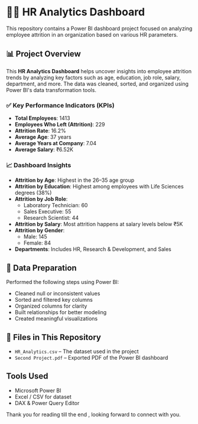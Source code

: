 # 👩‍💼 HR Analytics Dashboard

This repository contains a Power BI dashboard project focused on analyzing employee attrition in an organization based on various HR parameters.

## 📊 Project Overview

This **HR Analytics Dashboard** helps uncover insights into employee attrition trends by analyzing key factors such as age, education, job role, salary, department, and more. The data was cleaned, sorted, and organized using Power BI's data transformation tools.

### ✅ Key Performance Indicators (KPIs)
- **Total Employees**: 1413  
- **Employees Who Left (Attrition)**: 229  
- **Attrition Rate**: 16.2%  
- **Average Age**: 37 years  
- **Average Years at Company**: 7.04  
- **Average Salary**: ₹6.52K  

### 📈 Dashboard Insights
- **Attrition by Age**: Highest in the 26–35 age group  
- **Attrition by Education**: Highest among employees with Life Sciences degrees (38%)  
- **Attrition by Job Role**:  
  - Laboratory Technician: 60  
  - Sales Executive: 55  
  - Research Scientist: 44  
- **Attrition by Salary**: Most attrition happens at salary levels below ₹5K  
- **Attrition by Gender**:  
  - Male: 145  
  - Female: 84  
- **Departments**: Includes HR, Research & Development, and Sales  

## 🧹 Data Preparation

Performed the following steps using Power BI:
- Cleaned null or inconsistent values  
- Sorted and filtered key columns  
- Organized columns for clarity  
- Built relationships for better modeling  
- Created meaningful visualizations  

## 📁 Files in This Repository

- `HR_Analytics.csv` – The dataset used in the project  
- `Second Project.pdf` – Exported PDF of the Power BI dashboard

## Tools Used
- Microsoft Power BI
- Excel / CSV for dataset
- DAX & Power Query Editor

Thank you for reading till the end , looking forward to connect with you.



